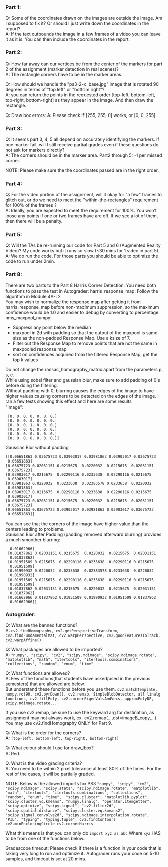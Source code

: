 ### Part 1:
Q: Some of the coordinates drawn on the images are outside the image. Am I supposed to fix it? Or should I just write down the coordinates in the report? \
A: If the text outbounds the image in a few frames of a video you can leave it as it is. You can then include the coordinates in the report.


### Part 2:
Q: How far away can our vertices be from the center of the markers for part 2 of the assignment (marker detection in real scenes)? \
A: The rectangle corners have to be in the marker areas.

Q: How should we handle the "ps3-2-c_base.jpg" image that is rotated 90 degrees in terms of "top left" or "bottom right"? \
A: you can return the points in the requested order [top-left, bottom-left, top-right, bottom-right] as they appear in the image. And then draw the rectangle.

Q: Draw box errors:
A: Please check if [255, 255, 0] works, or [0, 0, 255].


### Part 3:
Q: It seems part 3, 4, 5 all depend on accurately identifying the markers. If one marker fail, will I still receive partial grades even if these questions do not ask for markers directly? \
A: The corners should be in the marker area. Part2 through 5: -1 per missed corner. 

NOTE: Please make sure the the coordinates passed are in the right order.

### Part 4:
Q: For the video portion of the assignment, will it okay for "a few" frames to glitch out, or do we need to meet the "within-the-rectangles" requirement for 100% of the frames ? \
A: Ideally, you are expected to meet the requirement for 100%. You won’t loose any points if one or two frames have are off. If we see a lot of them, then there will be a penalty.

### Part 5:
Q: Will the TAs be re-running our code for Part 5 and 6 (Augmented Reality Video)? My code works but it runs so slow (~30 mins for 1 video in part 5). \
A: We do run the code. For those parts you should be able to optimize the code to run under 2min.


### Part 8:
There are two parts to the Part 8 Harris Corner Detection. You need both functions to pass the test in Autograder:
harris_response_map: Follow the algorithm in Module 4A-L2 \
You may wish to normalize the response map after getting it from harris_response_map before non-maximum suppression, so the maximum confidence would be 1.0 and easier to debug by converting to percentage. \
nms_maxpool_numpy: 
- Suppress any point below the median
- maxpool in 2d with padding so that the output of the maxpool is same size as the non-padded Response Map. Use a ksize of 7.
- Filter out the Response Map to remove points that are not the same in maxpooled response map
- sort on confidences acquired from the filtered Response Map, get the top k values

Do not change the ransac_homography_matrix apart from the parameters p, s, e. \
While using sobel filter and gaussian blur, make sure to add padding of 0's before doing the filtering. \
Without padding with 0, blurring causes the edges of the image to have higher values causing corners to be detected on the edges of the image. I ran a few tests showing this effect and here are some results \
"image":
```[[0. 0. 0. 0. 0. 0. 0.]
 [0. 0. 0. 0. 0. 0. 0.]
 [0. 0. 0. 0. 0. 0. 0.]
 [0. 0. 0. 1. 0. 0. 0.]
 [0. 0. 0. 0. 0. 0. 0.]
 [0. 0. 0. 0. 0. 0. 0.]
 [0. 0. 0. 0. 0. 0. 0.]] 
 ```
 Gaussian Blur without padding
 ```
 [[0.06651863 0.03675723 0.03903017 0.03981863 0.03903017 0.03675723
  0.06651863]
 [0.03675723 0.02031151 0.0215675  0.0220032  0.0215675  0.02031151
  0.03675723]
 [0.03903017 0.0215675  0.02290116 0.0233638  0.02290116 0.0215675
  0.03903017]
 [0.03981863 0.0220032  0.0233638  0.02383578 0.0233638  0.0220032
  0.03981863]
 [0.03903017 0.0215675  0.02290116 0.0233638  0.02290116 0.0215675
  0.03903017]
 [0.03675723 0.02031151 0.0215675  0.0220032  0.0215675  0.02031151
  0.03675723]
 [0.06651863 0.03675723 0.03903017 0.03981863 0.03903017 0.03675723
  0.06651863]]
```
You can see that the corners of the image have higher value than the centers leading to problems. \
Gaussian Blur after Padding (padding removed afterward blurring) provides a much smoother blurring:
```[[0.01662966 0.01837862 0.01951509 0.01990932 0.01951509 0.01837862
  0.01662966]
 [0.01837862 0.02031151 0.0215675  0.0220032  0.0215675  0.02031151
  0.01837862]
 [0.01951509 0.0215675  0.02290116 0.0233638  0.02290116 0.0215675
  0.01951509]
 [0.01990932 0.0220032  0.0233638  0.02383578 0.0233638  0.0220032
  0.01990932]
 [0.01951509 0.0215675  0.02290116 0.0233638  0.02290116 0.0215675
  0.01951509]
 [0.01837862 0.02031151 0.0215675  0.0220032  0.0215675  0.02031151
  0.01837862]
 [0.01662966 0.01837862 0.01951509 0.01990932 0.01951509 0.01837862
  0.01662966]]
  ```
### Autograder:
Q: What are the banned functions? \
A: ```cv2.findHomography, cv2.getPerspectiveTransform, cv2.findFundamentalMat, cv2.warpPerspective, cv2.goodFeaturesToTrack, cv2.warpAffine()```

Q: What packages are allowed to be imported? \
A: ```"numpy", "scipy", "cv2", "scipy.ndimage", "scipy.ndimage.rotate", "matplotlib", "math", "itertools", "itertools.combinations", "collections", "random", "enum", "time"```

Q: What functions are allowed? \
A: Few of the functions(that students have asked/used in the previous semesters) that are allowed are below.  
But understand these functions before you use them.
```cv2.matchTemplate, numpy.rot90, cv2.pyrDown(), cv2.remap, SimpleBlobDetector, all linalg functions, cv2.fillPoly, cv2.cornerEigenValsAndVecs, approxPolyDP, scipy.ndimage.rotate...```


If you use cv2.remap, be sure to use the keyward arg for destination, as assignment may not always work, ex. cv2.remap(...,dst=imageB_copy,...)
You may use cv2.findHomography ONLY for Part 9.

Q: What is the order for the corners? \
A: ```[top-left, bottom-left, top-right, bottom-right]```


Q: What colour should I use for draw_box? \
A: Red.


Q. What is the video grading criteria?  \
A: You need to be within 2 pixel tolerance at least 80% of the times. For the rest of the cases, it will be partially graded.

NOTE:
Below is the allowed imports for PS3
`"numpy", "scipy", "cv2", "scipy.ndimage", "scipy.stats", "scipy.ndimage.rotate",
"matplotlib", "math", "itertools", "itertools.combinations", "collections",
"random", "enum", "time", 
"scipy.cluster", "matplotlib.pyplot", "scipy.cluster.vq.kmeans",
"numpy.linalg", "operator.itemgetter", "scipy.optimize",
"scipy.signal", "cv2.filter2d",
"scipy.spatial.distance", "scipy.cluster.vq.kmeans2", "scipy.signal.convolve2d",
"scipy.ndimage.interpolation.rotate",
"PIL", "typing", "typing.Tuple", cv2.findContours
cv2.minEnclosingCircle
cv2.cornerHarris
`

What this means is that you can only do
```import xyz as abc```
Where `xyz` HAS to be from one of the functions below. 

Gradescope timeout: Please check if there is a function in your code that is taking very long to run and optimize it. Autograder runs your code on 5-10 samples, and timeout is set at 20 mins. 

